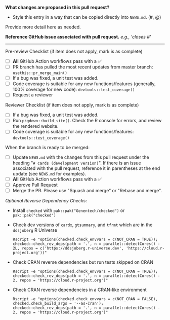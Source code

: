 **What changes are proposed in this pull request?**
* Style this entry in a way that can be copied directly into `NEWS.md`. (#<issue number>, @<username>)

Provide more detail here as needed.

**Reference GitHub issue associated with pull request.** _e.g., 'closes #<issue number>'_


--------------------------------------------------------------------------------

Pre-review Checklist (if item does not apply, mark is as complete)
- [ ] **All** GitHub Action workflows pass with a :white_check_mark:
- [ ] PR branch has pulled the most recent updates from master branch: `usethis::pr_merge_main()`
- [ ] If a bug was fixed, a unit test was added.
- [ ] Code coverage is suitable for any new functions/features (generally, 100% coverage for new code): `devtools::test_coverage()`
- [ ] Request a reviewer

Reviewer Checklist (if item does not apply, mark is as complete)

- [ ] If a bug was fixed, a unit test was added.
- [ ] Run `pkgdown::build_site()`. Check the R console for errors, and review the rendered website.
- [ ] Code coverage is suitable for any new functions/features: `devtools::test_coverage()`

When the branch is ready to be merged:
- [ ] Update `NEWS.md` with the changes from this pull request under the heading "`# cards (development version)`". If there is an issue associated with the pull request, reference it in parentheses at the end update (see `NEWS.md` for examples).
- [ ] **All** GitHub Action workflows pass with a :white_check_mark:
- [ ] Approve Pull Request
- [ ] Merge the PR. Please use "Squash and merge" or "Rebase and merge".

_Optional Reverse Dependency Checks_:

- Install `checked` with `pak::pak("Genentech/checked")` or `pak::pak("checked")`
- Check dev versions of `cardx`, `gtsummary`, and `tfrmt` which are in the `ddsjoberg` R Universe

  ```shell
  Rscript -e "options(checked.check_envvars = c(NOT_CRAN = TRUE)); checked::check_rev_deps(path = '.', n = parallel::detectCores() - 2L, repos = c('https://ddsjoberg.r-universe.dev', 'https://cloud.r-project.org'))"
  ```

- Check CRAN reverse dependencies but run tests skipped on CRAN

  ```shell
  Rscript -e "options(checked.check_envvars = c(NOT_CRAN = TRUE)); checked::check_rev_deps(path = '.', n = parallel::detectCores() - 2, repos = 'https://cloud.r-project.org')"
  ```

- Check CRAN reverse dependencies in a CRAN-like environment

  ```shell
  Rscript -e "options(checked.check_envvars = c(NOT_CRAN = FALSE), checked.check_build_args = '--as-cran'); checked::check_rev_deps(path = '.', n = parallel::detectCores() - 2, repos = 'https://cloud.r-project.org')"
  ```
